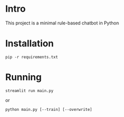 # Intro

This project is a minimal rule-based chatbot in Python 

# Installation

`pip -r requirements.txt`

# Running

`streamlit run main.py`

or

`python main.py [--train] [--overwrite]`